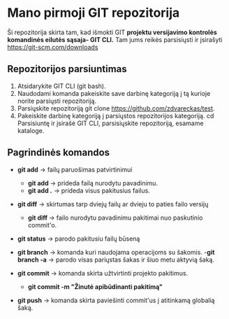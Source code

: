 # Mano pirmoji GIT repozitorija

Ši repozitorija skirta tam, kad išmokti GIT **projektu versijavimo kontrolės komandinės eilutės sąsaja- GIT CLI.** Tam jums reikės parsisiųsti ir įsirašyti https://git-scm.com/downloads 

## Repozitorijos parsiuntimas

1. Atsidarykite GIT CLI (git bash).
2. Naudodami komanda <cd> pakeiskite save darbinę kategoriją į tą kurioje norite parsiųsti repozitoriją.
3. Parsiųskite repozitoriją git clone <https://github.com/zdvareckas/test>.
4. Pakeiskite darbinę kategoriją į parsiųstos repozitorijos kategoriją.
    cd <repozitorijos pavadinimas>
Parsisiuntę ir įsirašė GIT CLI, parsisiųskite repozitoriją, esamame kataloge.
    
## Pagrindinės komandos

- **git add** -> failų paruošimas patvirtinimui
  - **git add <failo-pavadinimas>** -> prideda failą nurodytu pavadinimu.
  - **git add .** -> prideda visus pakitusius failus.
    
- **git diff** -> skirtumas tarp dviejų failų ar dvieju to paties failo versijų
  - **git diff <failo-pavadinimas>** -> failo nurodytu pavadinimu pakitimai nuo paskutinio commit'o.
    
- **git status** -> parodo pakitusiu failų būseną

- **git branch** -> komanda kuri naudojama operacijoms su šakomis.
  -**git branch -a** -> parodo visas pariųstas šakas ir šiuo metu aktyvią šaką.
    
- **git commit** -> komanda skirta užtvirtinti projekto pakitimus.
  - **git commit -m "Žinutė apibūdinanti pakitimą"**

- **git push** -> komanda skirta paviešinti commit'us į atitinkamą globalią šaką.


